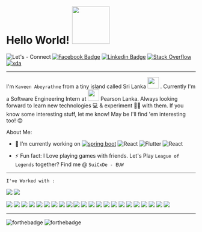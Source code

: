# Hello World!  <img src="https://i.pinimg.com/originals/9d/9b/d1/9d9bd13afce1a798d22ecfd9897730ed.gif" width="100px"> 
![Let's - Connect](https://img.shields.io/badge/Let's-Connect-lightgrey?style=for-the-badge) [![Facebook Badge](https://img.shields.io/badge/Facebook-1877F2?style=for-the-badge&logo=facebook&logoColor=white&link=https://www.facebook.com/KaveenAbeyrathne/)](https://www.facebook.com/KaveenAbeyrathne/) [![Linkedin Badge](https://img.shields.io/badge/linkedin-%230077B5.svg?style=for-the-badge&logo=linkedin&logoColor=white&link=https://www.linkedin.com/in/kaveenabeyrathne/)](https://www.linkedin.com/in/kaveenabeyrathne/) [![Stack Overflow](https://img.shields.io/badge/-Stackoverflow-FE7A16?style=for-the-badge&logo=stack-overflow&logoColor=white&link=https://stackoverflow.com/users/13172334/kaveen-m)](https://stackoverflow.com/users/13172334/kaveen-m) [![xda](https://img.shields.io/badge/XDA-Developers-F59812?style=for-the-badge&logo=xda-developers&logoColor=white&link=https://forum.xda-developers.com/m/suicxde.7379507/)](https://forum.xda-developers.com/m/suicxde.7379507/) 







<hr>

 I'm `Kaveen Abeyrathne` from a tiny island called Sri Lanka <img src="https://github.com/SuiCxDe007/SuiCxDe007/blob/main/lka.gif" width="30px"> . Currently I'm a Software Engineering Intern at <img src="https://github.com/SuiCxDe007/SuiCxDe007/blob/main/perason.png" width="30px"> Pearson Lanka. Always looking forward to learn new technologies 💻 & experiment 👨‍🔬 with them. If you know some interesting stuff, let me know! May be I'll find 'em interesting too! 😊 
 
About Me:

- 🔭 I’m currently working on [![spring boot](https://img.shields.io/badge/-Spring%20Boot-white?style=plastic&logo=spring)](https://www.spring.io)  ![React](https://img.shields.io/badge/-React-black?style=plastic&logo=React) ![Flutter](https://img.shields.io/badge/-Flutter-cyan?style=plastic&logo=Flutter) ![React](https://img.shields.io/badge/-Jenkins-white?style=plastic&logo=Jenkins)

- ⚡ Fun fact: I Love playing games with friends. Let's Play `League of Legends` together? Find me @ `SuiCxDe - EUW`

<hr>

 `I've Worked with : ` 
 
 ![](https://img.shields.io/badge/-Windows-blue?style=plastic&logo=microsoft) ![](https://img.shields.io/badge/-Linux-black?style=plastic&logo=linux)
 
![](https://img.shields.io/badge/-HTML5-white?style=plastic&logo=html5) ![](https://img.shields.io/badge/-CSS-blue?style=plastic&logo=css3) ![](https://img.shields.io/badge/-JavaScript-black?style=plastic&logo=JavaScript) ![](https://img.shields.io/badge/-TypeScript-white?style=plastic&logo=TypeScript) ![](https://img.shields.io/badge/-Java-orange?style=plastic&logo=java) ![](https://img.shields.io/badge/-Dart-blue?style=plastic&logo=dart) ![](https://img.shields.io/badge/-MySQL-white?style=plastic&logo=mysql) ![](https://img.shields.io/badge/-MongoDB-yellowgreen?style=plastic&logo=mongodb) ![](https://img.shields.io/badge/-Firebase-blue?style=plastic&logo=firebase) ![](https://img.shields.io/badge/-Node.JS-white?style=plastic&logo=node.js) ![](https://img.shields.io/badge/-npm-white?style=plastic&logo=npm) ![](https://img.shields.io/badge/-Express.JS-blue?style=plastic&logo=express) ![](https://img.shields.io/badge/-Heroku-purple?style=plastic&logo=Heroku) ![](https://img.shields.io/badge/-Flutter-cyan?style=plastic&logo=Flutter)  ![](https://img.shields.io/badge/-React-black?style=plastic&logo=React) ![](https://img.shields.io/badge/-Spring%20Boot-darkgreen?style=plastic&logo=spring) ![](https://img.shields.io/badge/-Swagger-grey?style=plastic&logo=swagger) ![](https://img.shields.io/badge/-Maven-darkred?style=plastic&logo=apachemaven) ![](https://img.shields.io/badge/-Postman-white?style=plastic&logo=postman) ![](https://img.shields.io/badge/-AWS-black?style=plastic&logo=amazonaws) ![](https://img.shields.io/badge/-GCP-lightblue?style=plastic&logo=googlecloud) ![](https://img.shields.io/badge/-Arduino-lightcyan?style=plastic&logo=arduino)

<hr>

![forthebadge](https://forthebadge.com/images/badges/powered-by-black-magic.svg)  ![forthebadge](https://forthebadge.com/images/badges/built-with-love.svg) 
